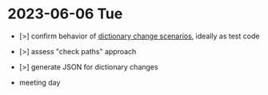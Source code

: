 # 2023-06-06 Tue

- [>] confirm behavior of [dictionary change scenarios](./2023-06-02.md), ideally as test code
- [>] assess "check paths" approach
- [>] generate JSON for dictionary changes 

- meeting day